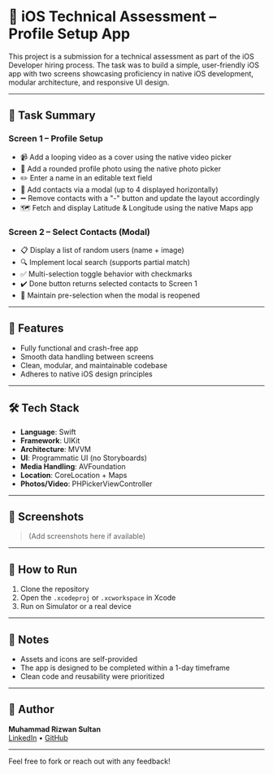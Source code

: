 # 📱 iOS Technical Assessment – Profile Setup App

This project is a submission for a technical assessment as part of the iOS Developer hiring process. The task was to build a simple, user-friendly iOS app with two screens showcasing proficiency in native iOS development, modular architecture, and responsive UI design.

---

## 📝 Task Summary

### Screen 1 – Profile Setup

- 📹 Add a looping video as a cover using the native video picker
- 👤 Add a rounded profile photo using the native photo picker
- ✏️ Enter a name in an editable text field
- 👥 Add contacts via a modal (up to 4 displayed horizontally)
- ➖ Remove contacts with a "-" button and update the layout accordingly
- 🗺️ Fetch and display Latitude & Longitude using the native Maps app

### Screen 2 – Select Contacts (Modal)

- 📋 Display a list of random users (name + image)
- 🔍 Implement local search (supports partial match)
- ✅ Multi-selection toggle behavior with checkmarks
- ✔️ Done button returns selected contacts to Screen 1
- 🔁 Maintain pre-selection when the modal is reopened

---

## 🧪 Features

- Fully functional and crash-free app
- Smooth data handling between screens
- Clean, modular, and maintainable codebase
- Adheres to native iOS design principles

---

## 🛠 Tech Stack

- **Language**: Swift
- **Framework**: UIKit
- **Architecture**: MVVM
- **UI**: Programmatic UI (no Storyboards)
- **Media Handling**: AVFoundation
- **Location**: CoreLocation + Maps
- **Photos/Video**: PHPickerViewController

---

## 📸 Screenshots

> (Add screenshots here if available)

---

## 📂 How to Run

1. Clone the repository
2. Open the `.xcodeproj` or `.xcworkspace` in Xcode
3. Run on Simulator or a real device

---

## 📄 Notes

- Assets and icons are self-provided
- The app is designed to be completed within a 1-day timeframe
- Clean code and reusability were prioritized

---

## 🙌 Author

**Muhammad Rizwan Sultan**  
[LinkedIn](https://www.linkedin.com/in/your-link) • [GitHub](https://github.com/your-username)

---

Feel free to fork or reach out with any feedback!
